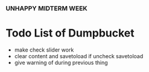 ### UNHAPPY MIDTERM WEEK

# Todo List of Dumpbucket

- make check slider work
- clear content and savetoload if uncheck savetoload
- give warning of during previous thing